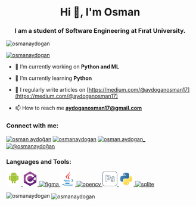 <h1 align="center">Hi 👋, I'm Osman</h1>
<h3 align="center">I am a student of Software Engineering at Fırat University.</h3>

<p align="left"> <img src="https://komarev.com/ghpvc/?username=osmanaydogan&label=Profile%20views&color=0e75b6&style=flat" alt="osmanaydogan" /> </p>

<p align="left"> <a href="https://github.com/ryo-ma/github-profile-trophy"><img src="https://github-profile-trophy.vercel.app/?username=osmanaydogan" alt="osmanaydogan" /></a> </p>

- 🔭 I’m currently working on **Python and ML**

- 🌱 I’m currently learning **Python**

- 📝 I regularly write articles on [https://medium.com/@aydoganosman17](https://medium.com/@aydoganosman17)

- 📫 How to reach me **aydoganosman17@gmail.com**

<h3 align="left">Connect with me:</h3>
<p align="left">
<a href="https://linkedin.com/in/osman aydoğan" target="blank"><img align="center" src="https://raw.githubusercontent.com/rahuldkjain/github-profile-readme-generator/master/src/images/icons/Social/linked-in-alt.svg" alt="osman aydoğan" height="30" width="40" /></a>
<a href="https://codesandbox.com/osmanaydogan" target="blank"><img align="center" src="https://raw.githubusercontent.com/rahuldkjain/github-profile-readme-generator/master/src/images/icons/Social/codesandbox.svg" alt="osmanaydogan" height="30" width="40" /></a>
<a href="https://instagram.com/osman.aydogan_" target="blank"><img align="center" src="https://raw.githubusercontent.com/rahuldkjain/github-profile-readme-generator/master/src/images/icons/Social/instagram.svg" alt="osman.aydogan_" height="30" width="40" /></a>
<a href="https://medium.com/@osmanaydoğan" target="blank"><img align="center" src="https://raw.githubusercontent.com/rahuldkjain/github-profile-readme-generator/master/src/images/icons/Social/medium.svg" alt="@osmanaydoğan" height="30" width="40" /></a>
</p>

<h3 align="left">Languages and Tools:</h3>
<p align="left"> <a href="https://developer.android.com" target="_blank" rel="noreferrer"> <img src="https://raw.githubusercontent.com/devicons/devicon/master/icons/android/android-original-wordmark.svg" alt="android" width="40" height="40"/> </a> <a href="https://www.w3schools.com/cs/" target="_blank" rel="noreferrer"> <img src="https://raw.githubusercontent.com/devicons/devicon/master/icons/csharp/csharp-original.svg" alt="csharp" width="40" height="40"/> </a> <a href="https://www.figma.com/" target="_blank" rel="noreferrer"> <img src="https://www.vectorlogo.zone/logos/figma/figma-icon.svg" alt="figma" width="40" height="40"/> </a> <a href="https://www.java.com" target="_blank" rel="noreferrer"> <img src="https://raw.githubusercontent.com/devicons/devicon/master/icons/java/java-original.svg" alt="java" width="40" height="40"/> </a> <a href="https://opencv.org/" target="_blank" rel="noreferrer"> <img src="https://www.vectorlogo.zone/logos/opencv/opencv-icon.svg" alt="opencv" width="40" height="40"/> </a> <a href="https://www.photoshop.com/en" target="_blank" rel="noreferrer"> <img src="https://raw.githubusercontent.com/devicons/devicon/master/icons/photoshop/photoshop-line.svg" alt="photoshop" width="40" height="40"/> </a> <a href="https://www.python.org" target="_blank" rel="noreferrer"> <img src="https://raw.githubusercontent.com/devicons/devicon/master/icons/python/python-original.svg" alt="python" width="40" height="40"/> </a> <a href="https://www.sqlite.org/" target="_blank" rel="noreferrer"> <img src="https://www.vectorlogo.zone/logos/sqlite/sqlite-icon.svg" alt="sqlite" width="40" height="40"/> </a> </p>

<p><img align="left" src="https://github-readme-stats.vercel.app/api/top-langs?username=osmanaydogan&show_icons=true&locale=en&layout=compact" alt="osmanaydogan" /></p>

<p>&nbsp;<img align="center" src="https://github-readme-stats.vercel.app/api?username=osmanaydogan&show_icons=true&locale=en" alt="osmanaydogan" /></p>
